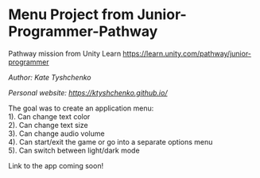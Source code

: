 # Menu Project from Junior-Programmer-Pathway
Pathway mission from Unity Learn
https://learn.unity.com/pathway/junior-programmer

_Author: Kate Tyshchenko_  

_Personal website: https://ktyshchenko.github.io/_

The goal was to create an application menu:  
1). Can change text color  
2). Can change text size  
3). Can change audio volume  
4). Can start/exit the game or go into a separate options menu  
5). Can switch between light/dark mode  

Link to the app coming soon!
